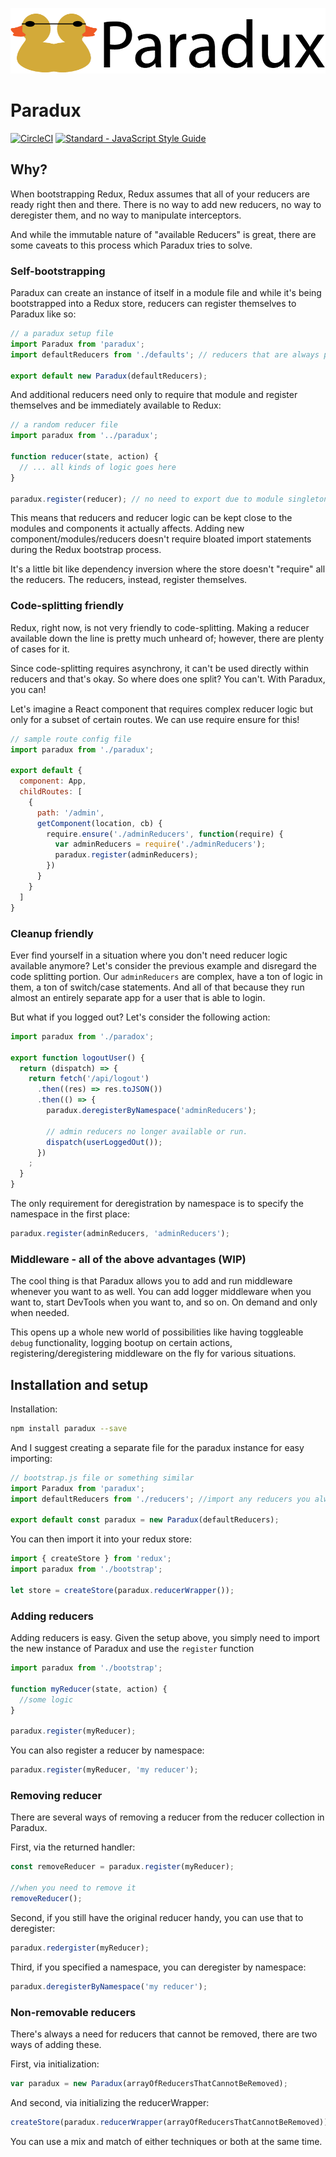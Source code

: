 ![Logo](docs/logo.png)

# Paradux

[![CircleCI](https://circleci.com/gh/asteridux/paradux.svg?style=svg)](https://circleci.com/gh/AntJanus/paradux:Why)
[![Standard - JavaScript Style Guide](https://img.shields.io/badge/code%20style-standard-brightgreen.svg)](http://standardjs.com/)

## Why?

When bootstrapping Redux, Redux assumes that all of your reducers are ready right then and there. There is no way to add new reducers, no way to deregister them, and no way to manipulate interceptors.

And while the immutable nature of "available Reducers" is great, there are some caveats to this process which Paradux tries to solve.

### Self-bootstrapping

Paradux can create an instance of itself in a module file and while it's being bootstrapped into a Redux store, reducers can register themselves to Paradux like so:

```js
// a paradux setup file
import Paradux from 'paradux';
import defaultReducers from './defaults'; // reducers that are always present

export default new Paradux(defaultReducers);
```

And additional reducers need only to require that module and register themselves and be immediately available to Redux:

```js
// a random reducer file
import paradux from '../paradux';

function reducer(state, action) {
  // ... all kinds of logic goes here
}

paradux.register(reducer); // no need to export due to module singleton nature
```

This means that reducers and reducer logic can be kept close to the modules and components it actually affects. Adding new component/modules/reducers doesn't require bloated import statements during the Redux bootstrap process.

It's a little bit like dependency inversion where the store doesn't "require" all the reducers. The reducers, instead, register themselves.

### Code-splitting friendly

Redux, right now, is not very friendly to code-splitting. Making a reducer available down the line is pretty much unheard of; however, there are plenty of cases for it.

Since code-splitting requires asynchrony, it can't be used directly within reducers and that's okay. So where does one split? You can't. With Paradux, you can!

Let's imagine a React component that requires complex reducer logic but only for a subset of certain routes. We can use require ensure for this!

```js
// sample route config file
import paradux from './paradux';

export default {
  component: App,
  childRoutes: [
    {
      path: '/admin',
      getComponent(location, cb) {
        require.ensure('./adminReducers', function(require) {
          var adminReducers = require('./adminReducers');
          paradux.register(adminReducers);
        })
      }
    }
  ]
}
```

### Cleanup friendly

Ever find yourself in a situation where you don't need reducer logic available anymore? Let's consider the previous example and disregard the code splitting portion. Our `adminReducers` are complex, have a ton of logic in them, a ton of switch/case statements. And all of that because they run almost an entirely separate app for a user that is able to login.

But what if you logged out? Let's consider the following action:


```js
import paradux from './paradox';

export function logoutUser() {
  return (dispatch) => {
    return fetch('/api/logout')
      .then((res) => res.toJSON())
      .then(() => {
        paradux.deregisterByNamespace('adminReducers');

        // admin reducers no longer available or run.
        dispatch(userLoggedOut());
      })
    ;
  }
}
```

The only requirement for deregistration by namespace is to specify the namespace in the first place:

```js
paradux.register(adminReducers, 'adminReducers');
```

### Middleware - all of the above advantages (WIP)

The cool thing is that Paradux allows you to add and run middleware whenever you want to as well. You can add logger middleware when you want to, start DevTools when you want to, and so on. On demand and only when needed.

This opens up a whole new world of possibilities like having toggleable `debug` functionality, logging bootup on certain actions, registering/deregistering middleware on the fly for various situations.

## Installation and setup

Installation:

```bash
npm install paradux --save
```

And I suggest creating a separate file for the paradux instance for easy importing:

```js
// bootstrap.js file or something similar
import Paradux from 'paradux';
import defaultReducers from './reducers'; //import any reducers you always want present

export default const paradux = new Paradux(defaultReducers);
```

You can then import it into your redux store:

```js
import { createStore } from 'redux';
import paradux from './bootstrap';

let store = createStore(paradux.reducerWrapper());
```

### Adding reducers

Adding reducers is easy. Given the setup above, you simply need to import the new instance of Paradux and use the `register` function

```js
import paradux from './bootstrap';

function myReducer(state, action) {
  //some logic
}

paradux.register(myReducer);
```

You can also register a reducer by namespace:

```js
paradux.register(myReducer, 'my reducer');
```

### Removing reducer

There are several ways of removing a reducer from the reducer collection in Paradux.

First, via the returned handler:

```js
const removeReducer = paradux.register(myReducer);

//when you need to remove it
removeReducer();
```

Second, if you still have the original reducer handy, you can use that to deregister:

```js
paradux.redergister(myReducer);
```

Third, if you specified a namespace, you can deregister by namespace:

```js
paradux.deregisterByNamespace('my reducer');
```

### Non-removable reducers

There's always a need for reducers that cannot be removed, there are two ways of adding these.

First, via initialization:

```js
var paradux = new Paradux(arrayOfReducersThatCannotBeRemoved);
```

And second, via initializing the reducerWrapper:

```js
createStore(paradux.reducerWrapper(arrayOfReducersThatCannotBeRemoved));
```

You can use a mix and match of either techniques or both at the same time.
